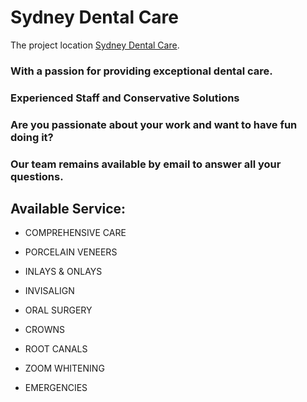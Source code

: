 # Sydney Dental Care

The project location [Sydney Dental Care](https://sydney-dental-care.web.app/).

### With a passion for providing exceptional dental care.

### Experienced Staff and Conservative Solutions

### Are you passionate about your work and want to have fun doing it?

### Our team remains available by email to answer all your questions.

## Available Service:

- COMPREHENSIVE CARE

- PORCELAIN VENEERS

- INLAYS & ONLAYS

- INVISALIGN

- ORAL SURGERY

- CROWNS

- ROOT CANALS

- ZOOM WHITENING

- EMERGENCIES

